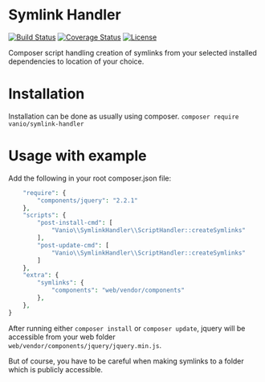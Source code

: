 # Symlink Handler

[![Build Status](https://api.travis-ci.org/vaniocz/symlink-handler.svg?branch=master)](https://travis-ci.org/vaniocz/symlink-handler) [![Coverage Status](https://coveralls.io/repos/github/vaniocz/symlink-handler/badge.svg?branch=master)](https://coveralls.io/github/vaniocz/symlink-handler?branch=master) [![License](https://poser.pugx.org/vaniocz/symlink-handler/license)](https://packagist.org/packages/vaniocz/symlink-handler)

Composer script handling creation of symlinks from your selected installed dependencies to location of your choice. 

# Installation
Installation can be done as usually using composer.
`composer require vanio/symlink-handler`

# Usage with example
Add the following in your root composer.json file:

```php
    "require": {
        "components/jquery": "2.2.1"
    },
    "scripts": {
        "post-install-cmd": [
            "Vanio\\SymlinkHandler\\ScriptHandler::createSymlinks"
        ],
        "post-update-cmd": [
            "Vanio\\SymlinkHandler\\ScriptHandler::createSymlinks"
        ]
    },
    "extra": {
        "symlinks": {
            "components": "web/vendor/components"
        },
    },
}
```

After running either `composer install` or `composer update`, jquery will be accessible from your web folder `web/vendor/components/jquery/jquery.min.js`.

But of course, you have to be careful when making symlinks to a folder which is publicly accessible.
